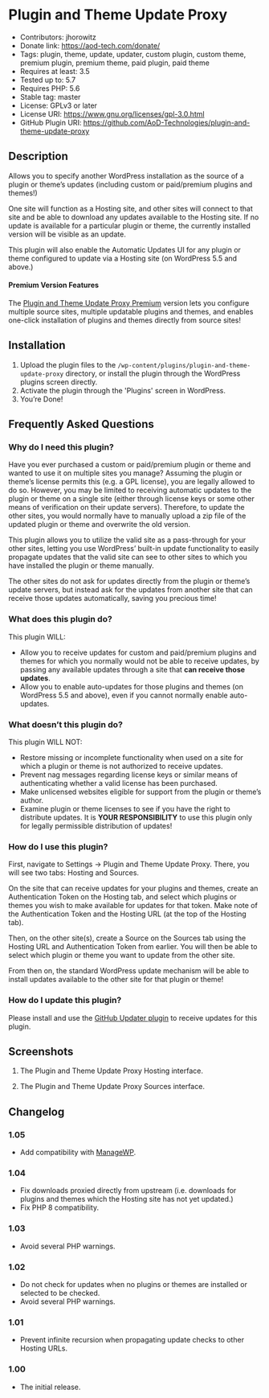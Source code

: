 # Plugin and Theme Update Proxy

* Contributors: jhorowitz
* Donate link: https://aod-tech.com/donate/
* Tags: plugin, theme, update, updater, custom plugin, custom theme, premium plugin, premium theme, paid plugin, paid theme
* Requires at least: 3.5
* Tested up to: 5.7
* Requires PHP: 5.6
* Stable tag: master
* License: GPLv3 or later
* License URI: https://www.gnu.org/licenses/gpl-3.0.html
* GitHub Plugin URI: https://github.com/AoD-Technologies/plugin-and-theme-update-proxy

## Description

Allows you to specify another WordPress installation as the source of a plugin or theme’s updates (including custom or paid/premium plugins and themes!)

One site will function as a Hosting site, and other sites will connect to that site and be able to download any updates available to the Hosting site. If no update is available for a particular plugin or theme, the currently installed version will be visible as an update.

This plugin will also enable the Automatic Updates UI for any plugin or theme configured to update via a Hosting site (on WordPress 5.5 and above.)

#### Premium Version Features

The [Plugin and Theme Update Proxy Premium](https://aod-tech.com/products/plugin-and-theme-update-proxy-premium/?utm_source=github.com&utm_medium=referral&utm_term=plugin-and-theme-update-proxy-premium&utm_content=details&utm_campaign=github-com-ad) version lets you configure multiple source sites, multiple updatable plugins and themes, and enables one-click installation of plugins and themes directly from source sites!

## Installation

1. Upload the plugin files to the `/wp-content/plugins/plugin-and-theme-update-proxy` directory, or install the plugin through the WordPress plugins screen directly.
1. Activate the plugin through the 'Plugins' screen in WordPress.
1. You’re Done!

## Frequently Asked Questions

### Why do I need this plugin?

Have you ever purchased a custom or paid/premium plugin or theme and wanted to use it on multiple sites you manage?
Assuming the plugin or theme’s license permits this (e.g. a GPL license), you are legally allowed to do so.
However, you may be limited to receiving automatic updates to the plugin or theme on a single site (either through license keys or some other means of verification on their update servers).
Therefore, to update the other sites, you would normally have to manually upload a zip file of the updated plugin or theme and overwrite the old version.

This plugin allows you to utilize the valid site as a pass-through for your other sites, letting you use WordPress’ built-in update functionality to easily propagate updates that the valid site can see to other sites to which you have installed the plugin or theme manually.

The other sites do not ask for updates directly from the plugin or theme’s update servers, but instead ask for the updates from another site that can receive those updates automatically, saving you precious time!

### What does this plugin do?

This plugin WILL:

* Allow you to receive updates for custom and paid/premium plugins and themes for which you normally would not be able to receive updates, by passing any available updates through a site that **can receive those updates**.
* Allow you to enable auto-updates for those plugins and themes (on WordPress 5.5 and above), even if you cannot normally enable auto-updates.

### What doesn’t this plugin do?

This plugin WILL NOT:

* Restore missing or incomplete functionality when used on a site for which a plugin or theme is not authorized to receive updates.
* Prevent nag messages regarding license keys or similar means of authenticating whether a valid license has been purchased.
* Make unlicensed websites eligible for support from the plugin or theme’s author.
* Examine plugin or theme licenses to see if you have the right to distribute updates. It is **YOUR RESPONSIBILITY** to use this plugin only for legally permissible distribution of updates!

### How do I use this plugin?

First, navigate to Settings -> Plugin and Theme Update Proxy. There, you will see two tabs: Hosting and Sources.

On the site that can receive updates for your plugins and themes, create an Authentication Token on the Hosting tab, and select which plugins or themes you wish to make available for updates for that token.
Make note of the Authentication Token and the Hosting URL (at the top of the Hosting tab).

Then, on the other site(s), create a Source on the Sources tab using the Hosting URL and Authentication Token from earlier.
You will then be able to select which plugin or theme you want to update from the other site.

From then on, the standard WordPress update mechanism will be able to install updates available to the other site for that plugin or theme!

### How do I update this plugin?

Please install and use the [GitHub Updater plugin](https://github.com/afragen/github-updater) to receive updates for this plugin.

## Screenshots

1. The Plugin and Theme Update Proxy Hosting interface.

2. The Plugin and Theme Update Proxy Sources interface.

## Changelog

### 1.05
* Add compatibility with [ManageWP](https://managewp.com).

### 1.04
* Fix downloads proxied directly from upstream (i.e. downloads for plugins and themes which the Hosting site has not yet updated.)
* Fix PHP 8 compatibility.

### 1.03
* Avoid several PHP warnings.

### 1.02
* Do not check for updates when no plugins or themes are installed or selected to be checked.
* Avoid several PHP warnings.

### 1.01
* Prevent infinite recursion when propagating update checks to other Hosting URLs.

### 1.00
* The initial release.

